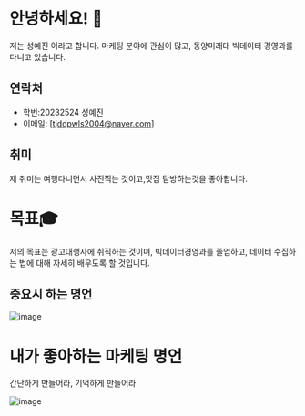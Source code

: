 # 안녕하세요! 👋

저는 성예진 이라고 합니다. 마케팅 분야에 관심이 많고, 동양미래대 빅데이터 경영과를 다니고 있습니다.

## 연락처
- 학번:20232524 성예진
- 이메일: [tjddpwls2004@naver.com]

## 취미
제 취미는 여행다니면서 사진찍는 것이고,맛집 탐방하는것을 좋아합니다.

# 목표🎓
저의 목표는 광고대행사에 취직하는 것이며, 빅데이터경영과를 졸업하고, 데이터 수집하는 법에 대해 자세히 배우도록 할 것입니다.
 
## 중요시 하는 명언

![image](https://github.com/yejin1217/yejin1217/assets/144872115/40ccf919-5f2c-4ce5-80c3-99e6c81ce927)

# 내가 좋아하는 마케팅 명언
간단하게 만들어라, 기억하게 만들어라

![image](https://github.com/yejin1217/yejin1217/assets/144872115/3ee14867-2c5b-4156-8e93-60f198344612)

